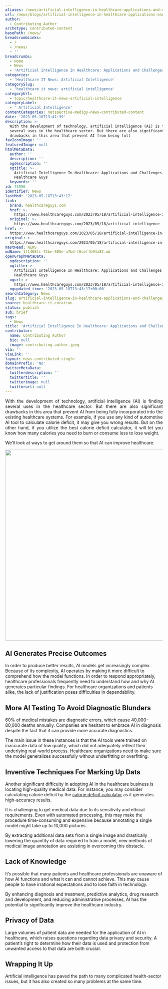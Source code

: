 ```yaml
---
aliases: /news/artificial-intelligence-in-healthcare-applications-and-challenges
url: /news/blogs/artificial-intelligence-in-healthcare-applications-and-challenges
author:
  - Contributing Author
archetype: contributed-content
basePath: /news/
breadcrumbLinks:
  - /
  - /news/
  - ''
breadcrumbs:
  - Home
  - News
  - 'Artificial Intelligence In Healthcare: Applications and Challenges'
categories:
  - 'Healthcare IT News: Artificial Intelligence'
categorySlug:
  - 'healthcare it news: artificial intelligence'
categoryUrl:
  - topic/healthcare-it-news-artificial-intelligence
categoryLabel:
  - ' Artificial Intelligence'
contentCategories: netspective-medigy-news-contributed-content
date: '2023-05-18T13:41:39'
description: >-
  With the development of technology, artificial intelligence (AI) is finding
  several uses in the healthcare sector. But there are also significant
  drawbacks in this area that prevent AI from being full
favIconImage: ''
featuredImage: null
htmlMetaData:
  author: ''
  description: ''
  ogdescription: ''
  ogtitle: >-
    Artificial Intelligence In Healthcare: Applications and Challenges | The
    Healthcare Guys
  keywords: ''
id: 73956
identifier: News
lastMod: '2023-05-18T13:43:17'
link:
  brand: healthcareguys.com
  href: >-
    https://www.healthcareguys.com/2023/05/18/artificial-intelligence-in-healthcare-applications-and-challenges/
  original: >-
    https://www.healthcareguys.com/2023/05/18/artificial-intelligence-in-healthcare-applications-and-challenges/
href: >-
  https://www.healthcareguys.com/2023/05/18/artificial-intelligence-in-healthcare-applications-and-challenges/
original: >-
  https://www.healthcareguys.com/2023/05/18/artificial-intelligence-in-healthcare-applications-and-challenges/
mastHead: NEWS
mdName: 1f1468fc-73be-505e-a7bd-f6ceffb94a82.md
openGraphMetaData:
  ogdescription: ''
  ogtitle: >-
    Artificial Intelligence In Healthcare: Applications and Challenges | The
    Healthcare Guys
  ogurl: >-
    https://www.healthcareguys.com/2023/05/18/artificial-intelligence-in-healthcare-applications-and-challenges/
  ogupdated_time: '2023-05-18T13:43:17+00:00'
searchCategory: News
slug: artificial-intelligence-in-healthcare-applications-and-challenges
source: healthcare-it-curation
status: publish
sub: brief
tags:
  - News
title: 'Artificial Intelligence In Healthcare: Applications and Challenges'
contributor:
  name: Contributing Author
  bio: null
  image: contributing-author.jpeg
via: ''
viaLink: ''
layout: news-contributed-single
domainPrefix: 'No'
twitterMetaData:
  twitterdescription: ''
  twittertitle: ''
  twitterimage: null
  twitterurl: null
---
```

<p style="text-align: justify;"><span style="font-weight: 400;">With the development of technology, artificial intelligence (AI) is finding several uses in the healthcare sector. But there are also significant drawbacks in this area that prevent AI from being fully incorporated into the existing healthcare systems. For example, if you use any kind of automotive AI tool to calculate calorie deficit, it may give you wrong results. But on the other hand, if you utilize the best calorie deficit calculator, it will let you know how many calories you need to burn or consume less to lose weight.</span></p>
<p style="text-align: justify;"><span style="font-weight: 400;">We&#8217;ll look at ways to get around them so that AI can improve healthcare.</span></p>
<img loading="lazy" class="aligncenter wp-image-73958 size-full" src="https://www.healthcareguys.com/wp-content/uploads/2023/05/AI-healthcare.jpg" alt="" width="776" height="610" srcset="https://www.healthcareguys.com/wp-content/uploads/2023/05/AI-healthcare.jpg 776w, https://www.healthcareguys.com/wp-content/uploads/2023/05/AI-healthcare-768x604.jpg 768w" sizes="(max-width: 776px) 100vw, 776px" />
<h2><b>AI Generates Precise Outcomes</b></h2>
<p><span style="font-weight: 400;">In order to produce better results, AI models get increasingly complex. Because of its complexity, AI operates by making it more difficult to comprehend how the model functions. In order to respond appropriately, healthcare professionals frequently need to understand how and why AI generates particular findings. For healthcare organizations and patients alike, the lack of justification poses difficulties in dependability.</span></p>
<h2><b>More AI Testing To Avoid Diagnostic Blunders</b></h2>
<p><span style="font-weight: 400;">60% of medical mistakes are diagnostic errors, which cause 40,000–80,000 deaths annually. Companies are hesitant to embrace AI in diagnosis despite the fact that it can provide more accurate diagnostics.</span></p>
<p><span style="font-weight: 400;">The main issue in these instances is that the AI tools were trained on inaccurate data of low quality, which did not adequately reflect their underlying real-world process. Healthcare organizations need to make sure the model generalizes successfully without underfitting or overfitting.</span></p>
<h2><b>Inventive Techniques For Marking Up Dats</b></h2>
<p><span style="font-weight: 400;">Another significant difficulty in adopting AI in the healthcare business is locating high-quality medical data. For instance, you may consider calculating calorie deficit by the </span><a href="https://calculator-online.net/calorie-deficit-calculator/" target="_blank" rel="noopener"><span style="font-weight: 400;">calorie deficit calculator</span></a><span style="font-weight: 400;"> as it generates high-accuracy results. </span></p>
<p><span style="font-weight: 400;">It is challenging to get medical data due to its sensitivity and ethical requirements. Even with automated processing, this may make the procedure time-consuming and expensive because annotating a single model might take up to 10,000 pictures.</span></p>
<p><span style="font-weight: 400;">By extracting additional data sets from a single image and drastically lowering the quantity of data required to train a model, new methods of medical image annotation are assisting in overcoming this obstacle.</span></p>
<h2><b>Lack of Knowledge </b></h2>
<p><span style="font-weight: 400;">It&#8217;s possible that many patients and healthcare professionals are unaware of how AI functions and what it can and cannot achieve. This may cause people to have irrational expectations and to lose faith in technology.</span></p>
<p><span style="font-weight: 400;">By enhancing diagnosis and treatment, predictive analytics, drug research and development, and reducing administrative processes, AI has the potential to significantly improve the healthcare industry.</span></p>
<h2><b>Privacy of Data</b></h2>
<p><span style="font-weight: 400;">Large volumes of patient data are needed for the application of AI in healthcare, which raises questions regarding data privacy and security. A patient&#8217;s right to determine how their data is used and protection from unwanted access to that data are both crucial.</span></p>
<h2><b>Wrapping It Up </b></h2>
<p><span style="font-weight: 400;">Artificial intelligence has paved the path to many complicated health-sector issues, but it has also created so many problems at the same time. </span></p>
